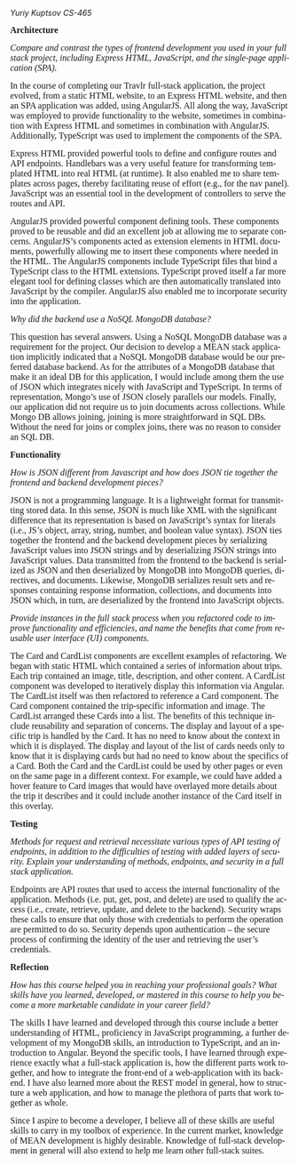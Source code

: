 <html>

<head>
<meta http-equiv=Content-Type content="text/html; charset=windows-1252">
<meta name=Generator content="Microsoft Word 15 (filtered)">

</head>

<body lang=EN-US style='word-wrap:break-word'>
  
 <p><i> Yuriy Kuptsov CS-465 </i></p>

<div class=WordSection1>

<p class=MsoNormal style='line-height:normal'><b><span style='font-size:12.0pt;
font-family:"Times New Roman",serif'>Architecture</span></b></p>

<p class=MsoNormal style='line-height:normal'><i><span style='font-size:12.0pt;
font-family:"Times New Roman",serif'>Compare and contrast the types of frontend
development you used in your full stack project, including Express HTML,
JavaScript, and the single-page application (SPA).</span></i></p>

<p class=MsoNormal style='line-height:normal'><span style='font-size:12.0pt;
font-family:"Times New Roman",serif'>In the course of completing our Travlr
full-stack application, the project evolved, from a static HTML website, to an
Express HTML website, and then an SPA application was added, using AngularJS.
All along the way, JavaScript was employed to provide functionality to the
website, sometimes in combination with Express HTML and sometimes in
combination with AngularJS. Additionally, TypeScript was used to implement the components
of the SPA.</span></p>

<p class=MsoNormal style='line-height:normal'><span style='font-size:12.0pt;
font-family:"Times New Roman",serif'>Express HTML provided powerful tools to define
and configure routes and API endpoints. Handlebars was a very useful feature
for transforming templated HTML into real HTML (at runtime). It also enabled me
to share templates across pages, thereby facilitating reuse of effort (e.g.,
for the nav panel). JavaScript was an essential tool in the development of
controllers to serve the routes and API.</span></p>

<p class=MsoNormal style='line-height:normal'><span style='font-size:12.0pt;
font-family:"Times New Roman",serif'>AngularJS provided powerful component
defining tools. These components proved to be reusable and did an excellent job
at allowing me to separate concerns. AngularJS’s components acted as extension
elements in HTML documents, powerfully allowing me to insert these components
where needed in the HTML. The AngularJS components include TypeScript files
that bind a TypeScript class to the HTML extensions. TypeScript proved itself a
far more elegant tool for defining classes which are then automatically
translated into JavaScript by the compiler. AngularJS also enabled me to
incorporate security into the application.</span></p>

<p class=MsoNormal style='line-height:normal'><i><span style='font-size:12.0pt;
font-family:"Times New Roman",serif'>Why did the backend use a NoSQL MongoDB
database?</span></i></p>

<p class=MsoNormal style='line-height:normal'><span style='font-size:12.0pt;
font-family:"Times New Roman",serif'>This question has several answers. Using a
NoSQL MongoDB database was a requirement for the project. Our decision to develop
a MEAN stack application implicitly indicated that a NoSQL MongoDB database
would be our preferred database backend. As for the attributes of a MongoDB
database that make it an ideal DB for this application, I would include among
them the use of JSON which integrates nicely with JavaScript and TypeScript. In
terms of representation, Mongo’s use of JSON closely parallels our models.
Finally, our application did not require us to join documents across
collections. While Mongo DB allows joining, joining is more straightforward in
SQL DBs. Without the need for joins or complex joins, there was no reason to
consider an SQL DB.</span></p>

<p class=MsoNormal style='line-height:normal'><b><span style='font-size:12.0pt;
font-family:"Times New Roman",serif'>Functionality</span></b></p>

<p class=MsoNormal style='line-height:normal'><i><span style='font-size:12.0pt;
font-family:"Times New Roman",serif'>How is JSON different from Javascript and
how does JSON tie together the frontend and backend development pieces?</span></i></p>

<p class=MsoNormal style='line-height:normal'><span style='font-size:12.0pt;
font-family:"Times New Roman",serif'>JSON is not a programming language. It is
a lightweight format for transmitting stored data. In this sense, JSON is much
like XML with the significant difference that its representation is based on JavaScript’s
syntax for literals (i.e., JS’s object, array, string, number, and boolean value
syntax). JSON ties together the frontend and the backend development pieces by
serializing JavaScript values into JSON strings and by deserializing JSON
strings into JavaScript values. Data transmitted from the frontend to the
backend is serialized as JSON and then deserialized by MongoDB into MongoDB
queries, directives, and documents. Likewise, MongoDB serializes result sets
and responses containing response information, collections, and documents into
JSON which, in turn, are deserialized by the frontend into JavaScript objects.</span></p>

<p class=MsoNormal style='line-height:normal'><i><span style='font-size:12.0pt;
font-family:"Times New Roman",serif'>Provide instances in the full stack
process when you refactored code to improve functionality and efficiencies, and
name the benefits that come from reusable user interface (UI) components.</span></i></p>

<p class=MsoNormal style='line-height:normal'><span style='font-size:12.0pt;
font-family:"Times New Roman",serif'>The Card and CardList components are
excellent examples of refactoring. We began with static HTML which contained a
series of information about trips. Each trip contained an image, title, description,
and other content. A CardList component was developed to iteratively display
this information via Angular. The CardList itself was then refactored to reference
a Card component. The Card component contained the trip-specific information and
image. The CardList arranged these Cards into a list. The benefits of this
technique include reusability and separation of concerns. The display and
layout of a specific trip is handled by the Card. It has no need to know about
the context in which it is displayed. The display and layout of the list of
cards needs only to know that it is displaying cards but had no need to know
about the specifics of a Card. Both the Card and the CardList could be used by
other pages or even on the same page in a different context. For example, we
could have added a hover feature to Card images that would have overlayed more
details about the trip it describes and it could include another instance of
the Card itself in this overlay.</span></p>

<p class=MsoNormal style='line-height:normal'><b><span style='font-size:12.0pt;
font-family:"Times New Roman",serif'>Testing</span></b></p>

<p class=MsoNormal style='line-height:normal'><i><span style='font-size:12.0pt;
font-family:"Times New Roman",serif'>Methods for request and retrieval
necessitate various types of API testing of endpoints, in addition to the
difficulties of testing with added layers of security. Explain your
understanding of methods, endpoints, and security in a full stack application.</span></i></p>

<p class=MsoNormal style='line-height:normal'><span style='font-size:12.0pt;
font-family:"Times New Roman",serif'>Endpoints are API routes that used to
access the internal functionality of the application. Methods (i.e. put, get, post,
and delete) are used to qualify the access (i.e., create, retrieve, update, and
delete to the backend). Security wraps these calls to ensure that only those
with credentials to perform the operation are permitted to do so. Security
depends upon authentication – the secure process of confirming the identity of
the user and retrieving the user’s credentials.</span></p>

<p class=MsoNormal style='line-height:normal'><b><span style='font-size:12.0pt;
font-family:"Times New Roman",serif'>Reflection</span></b></p>

<p class=MsoNormal style='line-height:normal'><i><span style='font-size:12.0pt;
font-family:"Times New Roman",serif'>How has this course helped you in reaching
your professional goals? What skills have you learned, developed, or mastered
in this course to help you become a more marketable candidate in your career
field?</span></i></p>

<p class=MsoNormal style='line-height:normal'><span style='font-size:12.0pt;
font-family:"Times New Roman",serif'>The skills I have learned and developed through
this course include a better understanding of HTML, proficiency in JavaScript
programming, a further development of my MongoDB skills, an introduction to
TypeScript, and an introduction to Angular. Beyond the specific tools, I have
learned through experience exactly what a full-stack application is, how the
different parts work together, and how to integrate the front-end of a web-application
with its backend. I have also learned more about the REST model in general, how
to structure a web application, and how to manage the plethora of parts that
work together as whole.</span></p>

<p class=MsoNormal style='line-height:normal'><span style='font-size:12.0pt;
font-family:"Times New Roman",serif'>Since I aspire to become a developer, I
believe all of these skills are useful skills to carry in my toolbox of
experience. In the current market, knowledge of MEAN development is highly
desirable. Knowledge of full-stack development in general will also extend to
help me learn other full-stack suites.</span></p>

<p class=MsoNormal><span style='font-size:12.0pt;line-height:107%;font-family:
"Times New Roman",serif'>&nbsp;</span></p>

</div>

</body>

</html>
